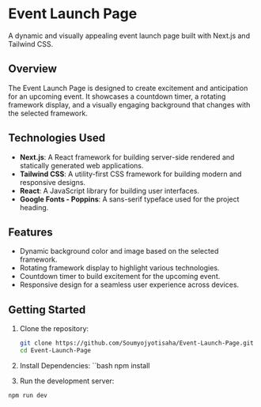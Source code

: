 # Event Launch Page

A dynamic and visually appealing event launch page built with Next.js and Tailwind CSS.

## Overview

The Event Launch Page is designed to create excitement and anticipation for an upcoming event. It showcases a countdown timer, a rotating framework display, and a visually engaging background that changes with the selected framework.

## Technologies Used

- **Next.js**: A React framework for building server-side rendered and statically generated web applications.
- **Tailwind CSS**: A utility-first CSS framework for building modern and responsive designs.
- **React**: A JavaScript library for building user interfaces.
- **Google Fonts - Poppins**: A sans-serif typeface used for the project heading.

## Features

- Dynamic background color and image based on the selected framework.
- Rotating framework display to highlight various technologies.
- Countdown timer to build excitement for the upcoming event.
- Responsive design for a seamless user experience across devices.

## Getting Started

1. Clone the repository:

   ```bash
   git clone https://github.com/Soumyojyotisaha/Event-Launch-Page.git
   cd Event-Launch-Page
   
2. Install Dependencies:
 ``bash
npm install

3. Run the development server:
 ```bash
npm run dev

